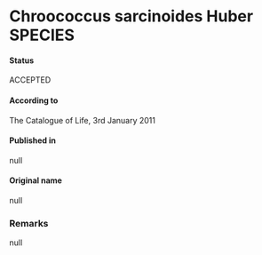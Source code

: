 # Chroococcus sarcinoides Huber SPECIES

#### Status
ACCEPTED

#### According to
The Catalogue of Life, 3rd January 2011

#### Published in
null

#### Original name
null

### Remarks
null
